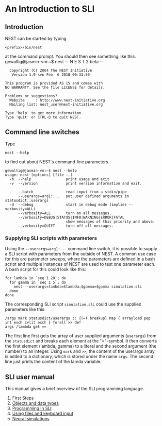 # An Introduction to SLI

## Introduction

NEST can be started by typing

    <prefix>/bin/nest

at the command prompt. You should then see something like this:
    gewaltig@jasmin-vm:~$ nest
                -- N E S T 2 beta --

      Copyright (C) 2004 The NEST Initiative
       Version 1.9-svn Feb  6 2010 00:33:50

    This program is provided AS IS and comes with
    NO WARRANTY. See the file LICENSE for details.

    Problems or suggestions?
      Website     : http://www.nest-initiative.org
      Mailing list: nest_user@nest-initiative.org

    Type 'help' to get more information.
    Type 'quit' or CTRL-D to quit NEST.

## Command line switches

Type

    nest --help

to find out about NEST's command-line parameters.

    gewaltig@jasmin-vm:~$ nest --help
    usage: nest [options] [file ..]
      -h  --help                print usage and exit
      -v  --version             print version information and exit.

      -   --batch               read input from a stdin/pipe
          --userargs=arg1:...   put user defined arguments in statusdict::userargs
      -d  --debug               start in debug mode (implies --verbosity=ALL)
          --verbosity=ALL       turn on all messages.
          --verbosity=DEBUG|STATUS|INFO|WARNING|ERROR|FATAL
                                show messages of this priority and above.
          --verbosity=QUIET     turn off all messages.

### Supplying SLI scripts with parameters

Using the `--userargs=arg1:...` command line switch, it is possible to supply a
SLI script with parameters from the outside of NEST. A common use case for this
are parameter sweeps, where the parameters are defined in a bash script and
multiple instances of NEST are used to test one parameter each.
A bash script for this could look like this:

    for lambda in `seq 1 20`; do
      for gamma in `seq 1 5`; do
        nest --userargs=lambda=$lambda:$gamma=$gamma simulation.sli
      done
    done

The corresponding SLI script `simulation.sli` could use the supplied parameters
like this:

    /args mark statusdict/userargs :: {(=) breakup} Map { arrayload pop int exch cvlit exch } forall >> def
    args /lambda get ==

The first line first gets the array of user supplied arguments (`userargs`) from
the `statusdict` and breaks each element at the "="-symbol. It then converts the
first element (lambda, gamma) to a literal and the second argument (the number)
to an integer. Using `mark` and `>>`, the content of the userargs array is added
to a dictionary, which is stored under the name `args`. The second line just
prints the content of the lamda variable.

## SLI user manual

This manual gives a brief overview of the SLI programming language.

1.  [First Steps](first-steps.md)
2.  [Objects and data types](objects-and-data-types.md)
3.  [Programming in SLI](programming-in-sli.md)
4.  [Using files and keyboard input](using-files-and-keyboard-input.md)
5.  [Neural simulations](neural-simulations.md)
